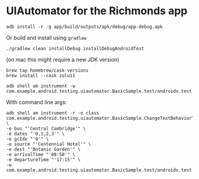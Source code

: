 # UIAutomator for the Richmonds app

```shell
adb install -r -g app/build/outputs/apk/debug/app-debug.apk
```

Or build and install using `gradlew`

```shell
./gradlew clean installDebug installDebugAndroidTest
```

(on mac this might require a new JDK version)

```shell
brew tap homebrew/cask-versions
brew install --cask zulu11
```

```shell
adb shell am instrument -w com.example.android.testing.uiautomator.BasicSample.test/androidx.test.runner.AndroidJUnitRunner
```

With command line args:

```shell
adb shell am instrument -r -e class com.example.android.testing.uiautomator.BasicSample.ChangeTextBehaviorTest \
-e bus "'Central Cambridge'" \
-e dates "'0,1,2,3'" \
-e gcIdx "'0'" \
-e source "'Centennial Hotel'" \
-e dest "'Botanic Garden'" \
-e arrivalTime "'08:50'" \
-e departureTime "'17:15'" \
-w com.example.android.testing.uiautomator.BasicSample.test/androidx.test.runner.AndroidJUnitRunner
```
